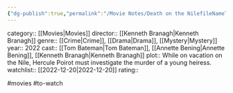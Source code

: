 ```yaml
---
{"dg-publish":true,"permalink":"/Movie Notes/Death on the NilefileNameTitle/"}
---
```



category:: [[Movies\|Movies]]
director:: [[Kenneth Branagh\|Kenneth Branagh]]
genre:: [[Crime\|Crime]], [[Drama\|Drama]], [[Mystery\|Mystery]]
year:: 2022
cast:: [[Tom Bateman\|Tom Bateman]], [[Annette Bening\|Annette Bening]], [[Kenneth Branagh\|Kenneth Branagh]]
plot:: While on vacation on the Nile, Hercule Poirot must investigate the murder of a young heiress.
watchlist:: [[2022-12-20\|2022-12-20]]
rating::

#movies #to-watch

